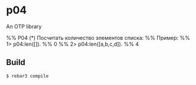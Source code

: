 p04
=====

An OTP library

%% P04 (*) Посчитать количество элементов списка:
%% Пример:
%% 1> p04:len([]).
%% 0
%% 2> p04:len([a,b,c,d]).
%% 4

Build
-----

    $ rebar3 compile
